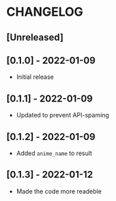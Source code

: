 # CHANGELOG

## [Unreleased]

## [0.1.0] - 2022-01-09

- Initial release

## [0.1.1] - 2022-01-09

- Updated to prevent API-spaming

## [0.1.2] - 2022-01-09

- Added `anime_name` to result

## [0.1.3] - 2022-01-12

- Made the code more readeble

